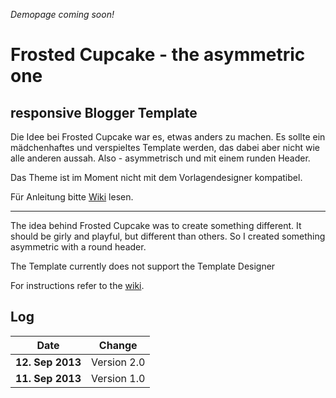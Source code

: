_Demopage coming soon!_

# Frosted Cupcake - the asymmetric one
## responsive Blogger Template

Die Idee bei Frosted Cupcake war es, etwas anders zu machen. Es sollte ein mädchenhaftes und verspieltes Template werden, das dabei aber nicht wie alle anderen aussah. Also - asymmetrisch und mit einem runden Header.

Das Theme ist im Moment nicht mit dem Vorlagendesigner kompatibel.

Für Anleitung bitte [Wiki](https://github.com/mynimi/Frosted-Cupcake/wiki) lesen.

---

The idea behind Frosted Cupcake was to create something different. It should be girly and playful, but different than others. So I created something asymmetric with a round header.

The Template currently does not support the Template Designer

For instructions refer to the [wiki](https://github.com/mynimi/Frosted-Cupcake/wiki).

## Log

Date | Change 
--- | ---
**12. Sep 2013** | Version 2.0
**11. Sep 2013** | Version 1.0

